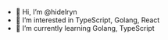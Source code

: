 - 👋 Hi, I’m @hidelryn
- 👀 I’m interested in TypeScript, Golang, React
- 🌱 I’m currently learning Golang, TypeScript

<!---
hidelryn/hidelryn is a ✨ special ✨ repository because its `README.md` (this file) appears on your GitHub profile.
You can click the Preview link to take a look at your changes.
--->

